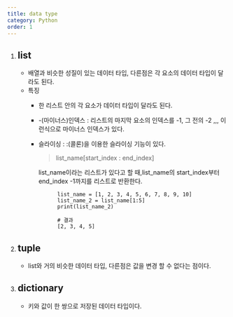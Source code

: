 ```yaml
---
title: data type
category: Python
order: 1
---
```

1. list
    - 
    - 배열과 비슷한 성질이 있는 데이터 타입, 다른점은 각 요소의 데이터 타입이 달라도 된다.
    - 특징
        - 한 리스트 안의 각 요소가 데이터 타입이 달라도 된다. 
        - -(마이너스)인덱스 : 리스트의 마지막 요소의 인덱스를 -1, 그 전의 -2 ,,, 이런식으로 마이너스 인덱스가 있다.
        - 슬라이싱 : :(콜론)을 이용한 슬라이싱 기능이 있다.
            > list_name[start_index : end_index] 
            
            list_name이라는 리스트가 있다고 할 때,list_name의 start_index부터 end_index -1까지를 리스트로 반환한다.
                    
                    list_name = [1, 2, 3, 4, 5, 6, 7, 8, 9, 10]
                    list_name_2 = list_name[1:5]
                    print(list_name_2)
                    
                    # 결과 
                    [2, 3, 4, 5]

2. tuple
    -
    - list와 거의 비슷한 데이터 타입, 다른점은 값을 변경 할 수 없다는 점이다.
3. dictionary
    - 
    - 키와 값이 한 쌍으로 저장된 데이터 타입이다.
    